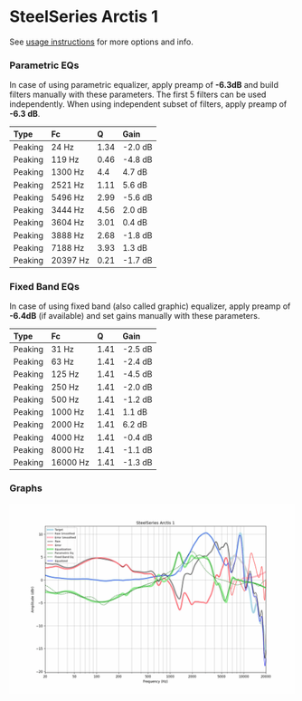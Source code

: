# SteelSeries Arctis 1
See [usage instructions](https://github.com/jaakkopasanen/AutoEq#usage) for more options and info.

### Parametric EQs
In case of using parametric equalizer, apply preamp of **-6.3dB** and build filters manually
with these parameters. The first 5 filters can be used independently.
When using independent subset of filters, apply preamp of **-6.3 dB**.

| Type    | Fc       |    Q | Gain    |
|:--------|:---------|:-----|:--------|
| Peaking | 24 Hz    | 1.34 | -2.0 dB |
| Peaking | 119 Hz   | 0.46 | -4.8 dB |
| Peaking | 1300 Hz  | 4.4  | 4.7 dB  |
| Peaking | 2521 Hz  | 1.11 | 5.6 dB  |
| Peaking | 5496 Hz  | 2.99 | -5.6 dB |
| Peaking | 3444 Hz  | 4.56 | 2.0 dB  |
| Peaking | 3604 Hz  | 3.01 | 0.4 dB  |
| Peaking | 3888 Hz  | 2.68 | -1.8 dB |
| Peaking | 7188 Hz  | 3.93 | 1.3 dB  |
| Peaking | 20397 Hz | 0.21 | -1.7 dB |

### Fixed Band EQs
In case of using fixed band (also called graphic) equalizer, apply preamp of **-6.4dB**
(if available) and set gains manually with these parameters.

| Type    | Fc       |    Q | Gain    |
|:--------|:---------|:-----|:--------|
| Peaking | 31 Hz    | 1.41 | -2.5 dB |
| Peaking | 63 Hz    | 1.41 | -2.4 dB |
| Peaking | 125 Hz   | 1.41 | -4.5 dB |
| Peaking | 250 Hz   | 1.41 | -2.0 dB |
| Peaking | 500 Hz   | 1.41 | -1.2 dB |
| Peaking | 1000 Hz  | 1.41 | 1.1 dB  |
| Peaking | 2000 Hz  | 1.41 | 6.2 dB  |
| Peaking | 4000 Hz  | 1.41 | -0.4 dB |
| Peaking | 8000 Hz  | 1.41 | -1.1 dB |
| Peaking | 16000 Hz | 1.41 | -1.3 dB |

### Graphs
![](./SteelSeries%20Arctis%201.png)